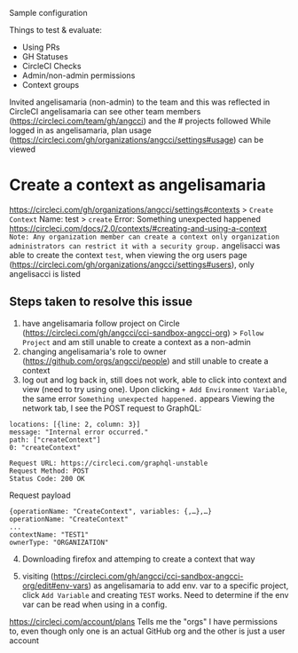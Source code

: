 Sample configuration

Things to test & evaluate:
- Using PRs
- GH Statuses
- CircleCI Checks
- Admin/non-admin permissions
- Context groups

Invited angelisamaria (non-admin) to the team and this was reflected in CircleCI
angelisamaria can see other team members (https://circleci.com/team/gh/angcci) and the # projects followed
While logged in as angelisamaria, plan usage (https://circleci.com/gh/organizations/angcci/settings#usage) can be viewed

# Create a context as angelisamaria
https://circleci.com/gh/organizations/angcci/settings#contexts > `Create Context`
Name: test > `create`
Error: Something unexpected happened
https://circleci.com/docs/2.0/contexts/#creating-and-using-a-context
`Note: Any organization member can create a context only organization administrators can restrict it with a security group.`
angelisacci was able to create the context `test`, when viewing the org users page (https://circleci.com/gh/organizations/angcci/settings#users), only angelisacci is listed
## Steps taken to resolve this issue
1. have angelisamaria follow project on Circle (https://circleci.com/gh/angcci/cci-sandbox-angcci-org) > `Follow Project` and am still unable to create a context as a non-admin
2.  changing angelisamaria's role to owner (https://github.com/orgs/angcci/people) and still unable to create a context
3. log out and log back in, still does not work, able to click into context and view (need to try using one). Upon clicking `+ Add Environment Variable`, the same error `Something unexpected happened.` appears
Viewing the network tab, I see the POST request to GraphQL:
```
locations: [{line: 2, column: 3}]
message: "Internal error occurred."
path: ["createContext"]
0: "createContext"
```
```
Request URL: https://circleci.com/graphql-unstable
Request Method: POST
Status Code: 200 OK
```
Request payload
```
{operationName: "CreateContext", variables: {,…},…}
operationName: "CreateContext"
...
contextName: "TEST1"
ownerType: "ORGANIZATION"
```
4. Downloading firefox and attemping to create a context that way 

5. visiting (https://circleci.com/gh/angcci/cci-sandbox-angcci-org/edit#env-vars) as angelisamaria to add env. var to a specific project, click `Add Variable` and creating `TEST` works. Need to determine if the env var can be read when using in a config.


https://circleci.com/account/plans
Tells me the "orgs" I have permissions to, even though only one is an actual GitHub org and the other is just a user account
